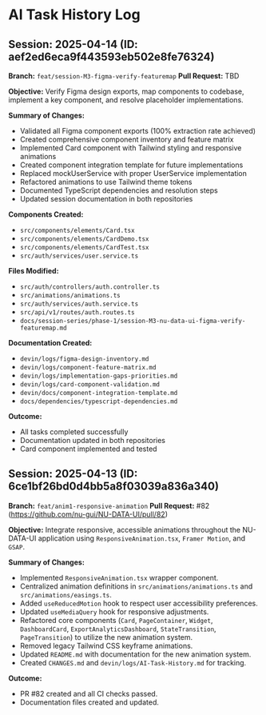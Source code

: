 # AI Task History Log

## Session: 2025-04-14 (ID: aef2ed6eca9f443593eb502e8fe76324)

**Branch:** `feat/session-M3-figma-verify-featuremap`
**Pull Request:** TBD

**Objective:** Verify Figma design exports, map components to codebase, implement a key component, and resolve placeholder implementations.

**Summary of Changes:**
- Validated all Figma component exports (100% extraction rate achieved)
- Created comprehensive component inventory and feature matrix
- Implemented Card component with Tailwind styling and responsive animations
- Created component integration template for future implementations
- Replaced mockUserService with proper UserService implementation
- Refactored animations to use Tailwind theme tokens
- Documented TypeScript dependencies and resolution steps
- Updated session documentation in both repositories

**Components Created:**
- `src/components/elements/Card.tsx`
- `src/components/elements/CardDemo.tsx`
- `src/components/elements/CardTest.tsx`
- `src/auth/services/user.service.ts`

**Files Modified:**
- `src/auth/controllers/auth.controller.ts`
- `src/animations/animations.ts`
- `src/auth/services/auth.service.ts`
- `src/api/v1/routes/auth.routes.ts`
- `docs/session-series/phase-1/session-M3-nu-data-ui-figma-verify-featuremap.md`

**Documentation Created:**
- `devin/logs/figma-design-inventory.md`
- `devin/logs/component-feature-matrix.md`
- `devin/logs/implementation-gaps-priorities.md`
- `devin/logs/card-component-validation.md`
- `devin/docs/component-integration-template.md`
- `docs/dependencies/typescript-dependencies.md`

**Outcome:**
- All tasks completed successfully
- Documentation updated in both repositories
- Card component implemented and tested

## Session: 2025-04-13 (ID: 6ce1bf26bd0d4bb5a8f03039a836a340)

**Branch:** `feat/anim1-responsive-animation`
**Pull Request:** #82 (https://github.com/nu-gui/NU-DATA-UI/pull/82)

**Objective:** Integrate responsive, accessible animations throughout the NU-DATA-UI application using `ResponsiveAnimation.tsx`, `Framer Motion`, and `GSAP`.

**Summary of Changes:**
- Implemented `ResponsiveAnimation.tsx` wrapper component.
- Centralized animation definitions in `src/animations/animations.ts` and `src/animations/easings.ts`.
- Added `useReducedMotion` hook to respect user accessibility preferences.
- Updated `useMediaQuery` hook for responsive adjustments.
- Refactored core components (`Card`, `PageContainer`, `Widget`, `DashboardCard`, `ExportAnalyticsDashboard`, `StateTransition`, `PageTransition`) to utilize the new animation system.
- Removed legacy Tailwind CSS keyframe animations.
- Updated `README.md` with documentation for the new animation system.
- Created `CHANGES.md` and `devin/logs/AI-Task-History.md` for tracking.

**Outcome:**
- PR #82 created and all CI checks passed.
- Documentation files created and updated.
